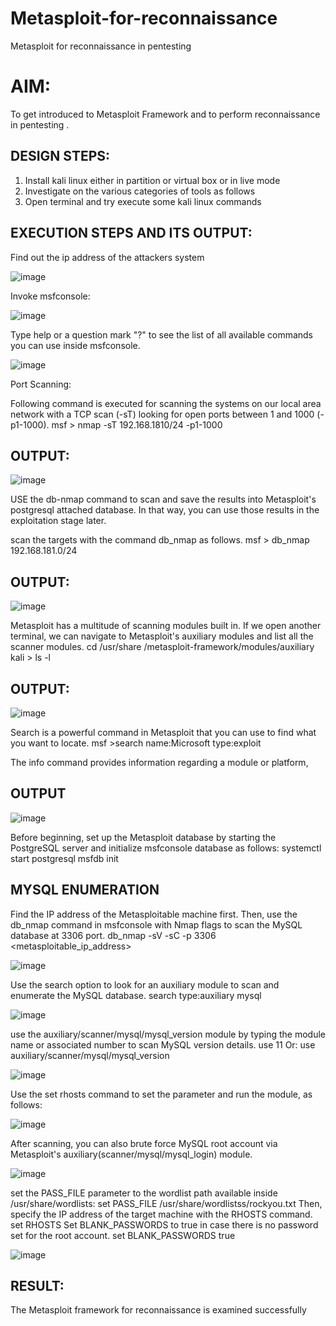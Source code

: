 # Metasploit-for-reconnaissance
Metasploit for reconnaissance in pentesting

# AIM:

To get introduced to Metasploit Framework and to  perform reconnaissance  in pentesting .

## DESIGN STEPS:

1) Install kali linux either in partition or virtual box or in live mode
2) Investigate on the various categories of tools as follows
3) Open terminal and try execute some kali linux commands

## EXECUTION STEPS AND ITS OUTPUT:

Find out the ip address of the attackers system

![image](https://github.com/Monisha-11/Metasploit-for-reconnaissance/assets/93427240/15d275d8-8506-4a5f-aeb4-9598ed95c940)

Invoke msfconsole:

![image](https://github.com/Monisha-11/Metasploit-for-reconnaissance/assets/93427240/c5597a4a-beaa-486c-9b2a-935d463ea482)

Type help or a question mark "?" to see the list of all available commands you can use inside msfconsole.

![image](https://github.com/Monisha-11/Metasploit-for-reconnaissance/assets/93427240/17d2ad76-b328-4ec6-a10f-d4ce49c0476d)

Port Scanning:

Following command is executed for scanning the systems on our local area network with a TCP scan (-sT) looking for open ports between 1 and 1000 (-p1-1000). msf > nmap -sT 192.168.1810/24 -p1-1000

## OUTPUT:

![image](https://github.com/Monisha-11/Metasploit-for-reconnaissance/assets/93427240/fb87edb5-a455-4124-9032-11b7388c5c7e)

USE the db-nmap command to scan and save the results into Metasploit's postgresql attached database. In that way, you can use those results in the exploitation stage later.

scan the targets with the command db_nmap as follows. msf > db_nmap 192.168.181.0/24


## OUTPUT:

![image](https://github.com/Monisha-11/Metasploit-for-reconnaissance/assets/93427240/aab8ef4d-4cfa-4fbe-8058-ef7f4c48569f)

Metasploit has a multitude of scanning modules built in. If we open another terminal, we can navigate to Metasploit's auxiliary modules and list all the scanner modules. cd /usr/share /metasploit-framework/modules/auxiliary kali > ls -l

## OUTPUT:

![image](https://github.com/Monisha-11/Metasploit-for-reconnaissance/assets/93427240/d25b97ad-05b1-4e14-bf14-3c4603e089ad)

Search is a powerful command in Metasploit that you can use to find what you want to locate. msf >search name:Microsoft type:exploit

The info command provides information regarding a module or platform,

## OUTPUT

![image](https://github.com/Monisha-11/Metasploit-for-reconnaissance/assets/93427240/134b46a5-ad28-4237-bdc1-1f5c96438a1c)

Before beginning, set up the Metasploit database by starting the PostgreSQL server and initialize msfconsole database as follows: systemctl start postgresql msfdb init

## MYSQL ENUMERATION

Find the IP address of the Metasploitable machine first. Then, use the db_nmap command in msfconsole with Nmap flags to scan the MySQL database at 3306 port. db_nmap -sV -sC -p 3306 <metasploitable_ip_address>

![image](https://github.com/Monisha-11/Metasploit-for-reconnaissance/assets/93427240/ebfd5dbc-1b76-46e0-b023-f1662ea7e7ec)

Use the search option to look for an auxiliary module to scan and enumerate the MySQL database. search type:auxiliary mysql

![image](https://github.com/Monisha-11/Metasploit-for-reconnaissance/assets/93427240/7d5f3999-42cb-4f88-bab9-f4012a483d9b)

use the auxiliary/scanner/mysql/mysql_version module by typing the module name or associated number to scan MySQL version details. use 11 Or: use auxiliary/scanner/mysql/mysql_version

![image](https://github.com/Monisha-11/Metasploit-for-reconnaissance/assets/93427240/ea815e20-383a-4d58-af3a-39428260257b)

Use the set rhosts command to set the parameter and run the module, as follows:

![image](https://github.com/Monisha-11/Metasploit-for-reconnaissance/assets/93427240/2ad1bd39-f4df-4848-a7c6-1d14886d1fc9)

After scanning, you can also brute force MySQL root account via Metasploit's auxiliary(scanner/mysql/mysql_login) module.

![image](https://github.com/Monisha-11/Metasploit-for-reconnaissance/assets/93427240/25843318-abfc-4158-9bb0-fe77d1c6d034)

set the PASS_FILE parameter to the wordlist path available inside /usr/share/wordlists: set PASS_FILE /usr/share/wordlistss/rockyou.txt Then, specify the IP address of the target machine with the RHOSTS command. set RHOSTS Set BLANK_PASSWORDS to true in case there is no password set for the root account. set BLANK_PASSWORDS true

![image](https://github.com/Monisha-11/Metasploit-for-reconnaissance/assets/93427240/b8042afe-1c73-43aa-ae94-5c9c577e33f5)


## RESULT:

The Metasploit framework for reconnaissance is  examined successfully
